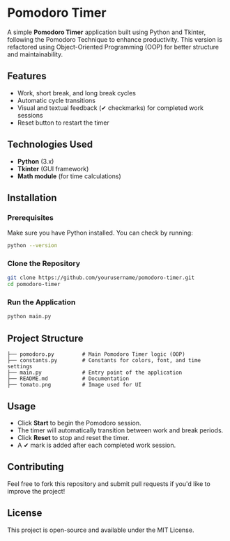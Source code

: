 # Pomodoro Timer

A simple **Pomodoro Timer** application built using Python and Tkinter, following the Pomodoro Technique to enhance productivity. This version is refactored using Object-Oriented Programming (OOP) for better structure and maintainability.

## Features
- Work, short break, and long break cycles
- Automatic cycle transitions
- Visual and textual feedback (✔ checkmarks) for completed work sessions
- Reset button to restart the timer

## Technologies Used
- **Python** (3.x)
- **Tkinter** (GUI framework)
- **Math module** (for time calculations)

## Installation
### Prerequisites
Make sure you have Python installed. You can check by running:
```sh
python --version
```

### Clone the Repository
```sh
git clone https://github.com/yourusername/pomodoro-timer.git
cd pomodoro-timer
```

### Run the Application
```sh
python main.py
```

## Project Structure
```
├── pomodoro.py         # Main Pomodoro Timer logic (OOP)
├── constants.py        # Constants for colors, font, and time settings
├── main.py             # Entry point of the application
├── README.md           # Documentation
├── tomato.png          # Image used for UI
```

## Usage
- Click **Start** to begin the Pomodoro session.
- The timer will automatically transition between work and break periods.
- Click **Reset** to stop and reset the timer.
- A ✔ mark is added after each completed work session.

## Contributing
Feel free to fork this repository and submit pull requests if you'd like to improve the project!

## License
This project is open-source and available under the MIT License.

